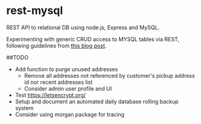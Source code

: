 # rest-mysql
REST API to relational DB using node.js, Express and MySQL.

Experimenting with generic CRUD access to MYSQL tables via REST,
following guidelines from [this blog post](https://scotch.io/tutorials/build-a-restful-api-using-node-and-express-4).

##TODO
- Add function to purge unused addresses
	- Remove all addresses not referenced by customer's pickup address id
		nor recent addresses list
	- Consider admin user profile and UI
- Test https://letsencrypt.org/
- Setup and document an automated daily database rolling backup system
- Consider using morgan package for tracing
